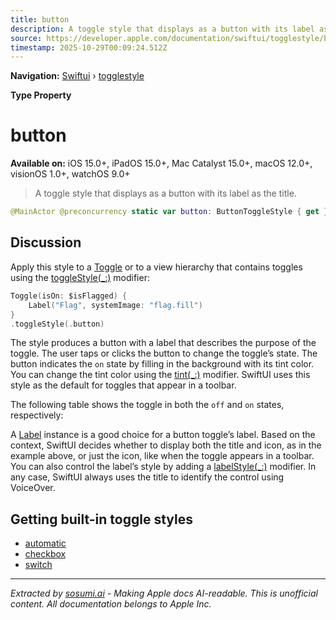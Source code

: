 ```yaml
---
title: button
description: A toggle style that displays as a button with its label as the title.
source: https://developer.apple.com/documentation/swiftui/togglestyle/button
timestamp: 2025-10-29T00:09:24.512Z
---
```


**Navigation:** [Swiftui](/documentation/swiftui) › [togglestyle](/documentation/swiftui/togglestyle)

**Type Property**

# button

**Available on:** iOS 15.0+, iPadOS 15.0+, Mac Catalyst 15.0+, macOS 12.0+, visionOS 1.0+, watchOS 9.0+

> A toggle style that displays as a button with its label as the title.

```swift
@MainActor @preconcurrency static var button: ButtonToggleStyle { get }
```

## Discussion

Apply this style to a [Toggle](/documentation/swiftui/toggle) or to a view hierarchy that contains toggles using the [toggleStyle(_:)](/documentation/swiftui/view/togglestyle(_:)) modifier:

```swift
Toggle(isOn: $isFlagged) {
    Label("Flag", systemImage: "flag.fill")
}
.toggleStyle(.button)
```

The style produces a button with a label that describes the purpose of the toggle. The user taps or clicks the button to change the toggle’s state. The button indicates the `on` state by filling in the background with its tint color. You can change the tint color using the [tint(_:)](/documentation/swiftui/view/tint(_:)) modifier. SwiftUI uses this style as the default for toggles that appear in a toolbar.

The following table shows the toggle in both the `off` and `on` states, respectively:

A [Label](/documentation/swiftui/label) instance is a good choice for a button toggle’s label. Based on the context, SwiftUI decides whether to display both the title and icon, as in the example above, or just the icon, like when the toggle appears in a toolbar. You can also control the label’s style by adding a [labelStyle(_:)](/documentation/swiftui/view/labelstyle(_:)) modifier. In any case, SwiftUI always uses the title to identify the control using VoiceOver.

## Getting built-in toggle styles

- [automatic](/documentation/swiftui/togglestyle/automatic)
- [checkbox](/documentation/swiftui/togglestyle/checkbox)
- [switch](/documentation/swiftui/togglestyle/switch)

---

*Extracted by [sosumi.ai](https://sosumi.ai) - Making Apple docs AI-readable.*
*This is unofficial content. All documentation belongs to Apple Inc.*
